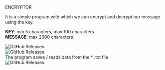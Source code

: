 ENCRYPTOR

It is a simple program with which we can encrypt and decrypt our message using the key.

<b>KEY</b>: min 5 characters, max 100 characters<br />
<b>MESSAGE</b>: max 2000 characters

![GitHub Releases](https://github.com/Biniobiniasty/Java/blob/main/ScreenShoot/Screenshoot1.png)<br />
![GitHub Releases](https://github.com/Biniobiniasty/Java/blob/main/ScreenShoot/Screenshoot2.png)
<br />
The program saves / reads data from the * .txt file<br />
![GitHub Releases](https://github.com/Biniobiniasty/Java/blob/main/ScreenShoot/Screenshoot3.png)
